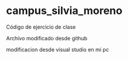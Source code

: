 # campus_silvia_moreno
Código de ejercicio de clase

Archivo modificado desde github

modificacion desde visual studio en mi pc
